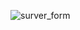 ![surver_form](https://user-images.githubusercontent.com/60232927/107770396-9c6ec280-6d39-11eb-8102-e07c86bfe9a7.png)
